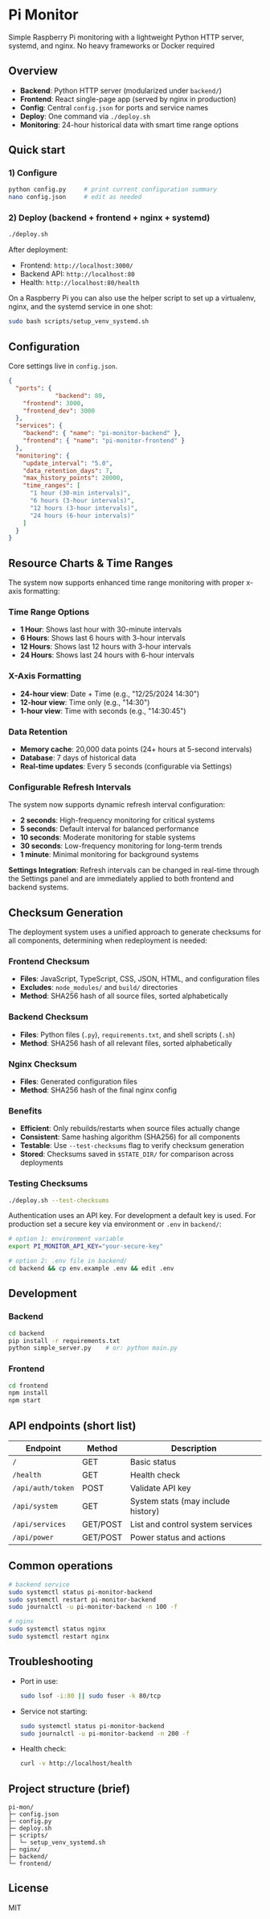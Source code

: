 # Pi Monitor

Simple Raspberry Pi monitoring with a lightweight Python HTTP server, systemd, and nginx. No heavy frameworks or Docker required

## Overview

- **Backend**: Python HTTP server (modularized under `backend/`)
- **Frontend**: React single-page app (served by nginx in production)
- **Config**: Central `config.json` for ports and service names
- **Deploy**: One command via `./deploy.sh`
- **Monitoring**: 24-hour historical data with smart time range options

## Quick start

### 1) Configure

```bash
python config.py     # print current configuration summary
nano config.json     # edit as needed
```

### 2) Deploy (backend + frontend + nginx + systemd)

```bash
./deploy.sh
```

After deployment:

- Frontend: `http://localhost:3000/`
- Backend API: `http://localhost:80`
- Health: `http://localhost:80/health`

On a Raspberry Pi you can also use the helper script to set up a virtualenv, nginx, and the systemd service in one shot:

```bash
sudo bash scripts/setup_venv_systemd.sh
```

## Configuration

Core settings live in `config.json`.

```json
{
  "ports": {
             "backend": 80,
    "frontend": 3000,
    "frontend_dev": 3000
  },
  "services": {
    "backend": { "name": "pi-monitor-backend" },
    "frontend": { "name": "pi-monitor-frontend" }
  },
  "monitoring": {
    "update_interval": "5.0",
    "data_retention_days": 7,
    "max_history_points": 20000,
    "time_ranges": [
      "1 hour (30-min intervals)",
      "6 hours (3-hour intervals)", 
      "12 hours (3-hour intervals)",
      "24 hours (6-hour intervals)"
    ]
  }
}
```

## Resource Charts & Time Ranges

The system now supports enhanced time range monitoring with proper x-axis formatting:

### Time Range Options
- **1 Hour**: Shows last hour with 30-minute intervals
- **6 Hours**: Shows last 6 hours with 3-hour intervals  
- **12 Hours**: Shows last 12 hours with 3-hour intervals
- **24 Hours**: Shows last 24 hours with 6-hour intervals

### X-Axis Formatting
- **24-hour view**: Date + Time (e.g., "12/25/2024 14:30")
- **12-hour view**: Time only (e.g., "14:30")
- **1-hour view**: Time with seconds (e.g., "14:30:45")

### Data Retention
- **Memory cache**: 20,000 data points (24+ hours at 5-second intervals)
- **Database**: 7 days of historical data
- **Real-time updates**: Every 5 seconds (configurable via Settings)

### Configurable Refresh Intervals
The system now supports dynamic refresh interval configuration:
- **2 seconds**: High-frequency monitoring for critical systems
- **5 seconds**: Default interval for balanced performance
- **10 seconds**: Moderate monitoring for stable systems  
- **30 seconds**: Low-frequency monitoring for long-term trends
- **1 minute**: Minimal monitoring for background systems

**Settings Integration**: Refresh intervals can be changed in real-time through the Settings panel and are immediately applied to both frontend and backend systems.

## Checksum Generation

The deployment system uses a unified approach to generate checksums for all components, determining when redeployment is needed:

### Frontend Checksum
- **Files**: JavaScript, TypeScript, CSS, JSON, HTML, and configuration files
- **Excludes**: `node_modules/` and `build/` directories
- **Method**: SHA256 hash of all source files, sorted alphabetically

### Backend Checksum  
- **Files**: Python files (`.py`), `requirements.txt`, and shell scripts (`.sh`)
- **Method**: SHA256 hash of all relevant files, sorted alphabetically

### Nginx Checksum
- **Files**: Generated configuration files
- **Method**: SHA256 hash of the final nginx config

### Benefits
- **Efficient**: Only rebuilds/restarts when source files actually change
- **Consistent**: Same hashing algorithm (SHA256) for all components
- **Testable**: Use `--test-checksums` flag to verify checksum generation
- **Stored**: Checksums saved in `$STATE_DIR/` for comparison across deployments

### Testing Checksums
```bash
./deploy.sh --test-checksums
```

Authentication uses an API key. For development a default key is used. For production set a secure key via environment or `.env` in `backend/`:

```bash
# option 1: environment variable
export PI_MONITOR_API_KEY="your-secure-key"

# option 2: .env file in backend/
cd backend && cp env.example .env && edit .env
```

## Development

### Backend

```bash
cd backend
pip install -r requirements.txt
python simple_server.py    # or: python main.py
```

### Frontend

```bash
cd frontend
npm install
npm start
```

## API endpoints (short list)

| Endpoint | Method | Description |
| --- | --- | --- |
| `/` | GET | Basic status |
| `/health` | GET | Health check |
| `/api/auth/token` | POST | Validate API key |
| `/api/system` | GET | System stats (may include history) |
| `/api/services` | GET/POST | List and control system services |
| `/api/power` | GET/POST | Power status and actions |

## Common operations

```bash
# backend service
sudo systemctl status pi-monitor-backend
sudo systemctl restart pi-monitor-backend
sudo journalctl -u pi-monitor-backend -n 100 -f

# nginx
sudo systemctl status nginx
sudo systemctl restart nginx
```

## Troubleshooting

- Port in use:
  ```bash
  sudo lsof -i:80 || sudo fuser -k 80/tcp
  ```
- Service not starting:
  ```bash
  sudo systemctl status pi-monitor-backend
  sudo journalctl -u pi-monitor-backend -n 200 -f
  ```
- Health check:
  ```bash
  curl -v http://localhost/health
  ```

## Project structure (brief)

```
pi-mon/
├─ config.json
├─ config.py
├─ deploy.sh
├─ scripts/
│  └─ setup_venv_systemd.sh
├─ nginx/
├─ backend/
└─ frontend/
```

## License

MIT


